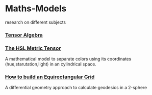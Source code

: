 # Maths-Models
research on different subjects
### [Tensor Algebra](https://github.com/javierdejuan)
### [The HSL Metric Tensor](https://github.com/javierdejuan/Machine-Learning-Deep-Learning-Python-Scala/blob/master/HSL%20Metric%20Tensor.pdf)
A mathematical model to separate colors using its coordinates (hue,starutation,light) in an cylindrical space.

### [How to build an Equirectangular Grid](https://github.com/javierdejuan/Machine-Learning-Deep-Learning-Python-Scala/blob/master/differential_geometry/geodesics.md)
A differential geometry approach to calculate geodesics in a 2-sphere
